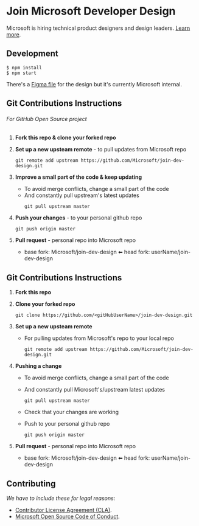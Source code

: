 # Join Microsoft Developer Design

Microsoft is hiring technical product designers and design leaders. [Learn more](https://microsoft.github.io/join-dev-design/).

## Development

```shell
$ npm install
$ npm start
```

There's a [Figma file](https://www.figma.com/file/Nkddv9KabDaTFtqZ5vlSzUxr/Developer-Design-Recruiting-Site?node-id=1%3A2) for the design but it's currently Microsoft internal.


## Git Contributions Instructions

###### For GitHub Open Source project

1.  **Fork this repo & clone your forked repo**
2.  **Set up a new upsteam remote** - to pull updates from Microsoft repo
    ```
    git remote add upstream https://github.com/Microsoft/join-dev-design.git
    ```

3.  **Improve a small part of the code & keep updating**

    - To avoid merge conflicts, change a small part of the code
    - And constantly pull upstream's latest updates
      ```
      git pull upstream master
      ```
      
4.  **Push your changes** - to your personal github repo
      ```
      git push origin master
      ```

5.  **Pull request** - personal repo into Microsoft repo
    - base fork: Microsoft/join-dev-design ⬅ head fork: userName/join-dev-design
    
    
    
    
    
## Git Contributions Instructions
1. **Fork this repo**
2. **Clone your forked repo**

      `git clone https://github.com/<gitHubUserName>/join-dev-design.git`

3. **Set up a new upsteam remote**
   - For pulling updates from Microsoft's repo to your local repo

      `git remote add upstream https://github.com/Microsoft/join-dev-design.git`
      
4. **Pushing a change**
   - To avoid merge conflicts, change a small part of the code
   - And constantly pull Microsoft's/upstream latest updates
   
      `git pull upstream master`
   - Check that your changes are working
   - Push to your personal github repo
   
      `git push origin master`

5. **Pull request** - personal repo into Microsoft repo
   - base fork: Microsoft/join-dev-design ⬅ head fork: userName/join-dev-design
  
## Contributing

_We have to include these for legal reasons:_

- [Contributor License Agreement (CLA)](https://cla.microsoft.com).
- [Microsoft Open Source Code of Conduct](https://opensource.microsoft.com/codeofconduct/).
